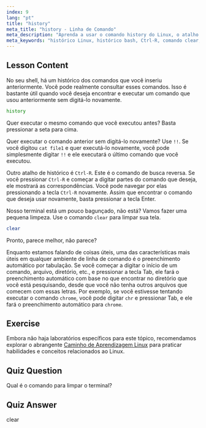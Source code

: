 ```yaml
---
index: 9
lang: "pt"
title: "history"
meta_title: "history - Linha de Comando"
meta_description: "Aprenda a usar o comando history do Linux, o atalho !! e Ctrl-R para recuperação eficiente de comandos. Melhore sua produtividade no terminal com estas dicas essenciais!"
meta_keywords: "histórico Linux, histórico bash, Ctrl-R, comando clear, tutorial Linux, linha de comando, guia para iniciantes"
---
```


## Lesson Content

No seu shell, há um histórico dos comandos que você inseriu anteriormente. Você pode realmente consultar esses comandos. Isso é bastante útil quando você deseja encontrar e executar um comando que usou anteriormente sem digitá-lo novamente.

```bash
history
```

Quer executar o mesmo comando que você executou antes? Basta pressionar a seta para cima.

Quer executar o comando anterior sem digitá-lo novamente? Use `!!`. Se você digitou `cat file1` e quer executá-lo novamente, você pode simplesmente digitar `!!` e ele executará o último comando que você executou.

Outro atalho de histórico é `Ctrl-R`. Este é o comando de busca reversa. Se você pressionar `Ctrl-R` e começar a digitar partes do comando que deseja, ele mostrará as correspondências. Você pode navegar por elas pressionando a tecla `Ctrl-R` novamente. Assim que encontrar o comando que deseja usar novamente, basta pressionar a tecla Enter.

Nosso terminal está um pouco bagunçado, não está? Vamos fazer uma pequena limpeza. Use o comando `clear` para limpar sua tela.

```bash
clear
```

Pronto, parece melhor, não parece?

Enquanto estamos falando de coisas úteis, uma das características mais úteis em qualquer ambiente de linha de comando é o preenchimento automático por tabulação. Se você começar a digitar o início de um comando, arquivo, diretório, etc., e pressionar a tecla Tab, ele fará o preenchimento automático com base no que encontrar no diretório que você está pesquisando, desde que você não tenha outros arquivos que comecem com essas letras. Por exemplo, se você estivesse tentando executar o comando `chrome`, você pode digitar `chr` e pressionar Tab, e ele fará o preenchimento automático para `chrome`.

## Exercise

Embora não haja laboratórios específicos para este tópico, recomendamos explorar o abrangente [Caminho de Aprendizagem Linux](https://labex.io/pt/learn/linux) para praticar habilidades e conceitos relacionados ao Linux.

## Quiz Question

Qual é o comando para limpar o terminal?

## Quiz Answer

clear
